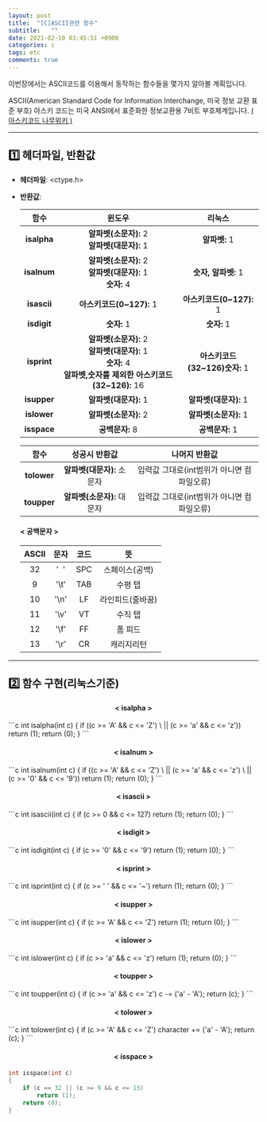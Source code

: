 ```yaml
---
layout: post
title:  "[C]ASCII관련 함수"
subtitle:   ""
date: 2021-02-10 03:45:51 +0900
categories: c
tags: etc
comments: true
---
```


이번장에서는 ASCII코드를 이용해서 동작하는 함수들을 몇가지 알아볼 계획입니다.<br />

ASCII(American Standard Code for Information Interchange, 미국 정보 교환 표준 부호)
아스키 코드는 미국 ANSI에서 표준화한 정보교환용 7비트 부호체계입니다.
[( 아스키코드 나무위키 )](https://namu.wiki/w/%EC%95%84%EC%8A%A4%ED%82%A4%20%EC%BD%94%EB%93%9C)

* * *

<h2>1️⃣ 헤더파일, 반환값</h2>

* **헤더파일**: &lt;ctype.h&gt;

* **반환값**:

    |함수|윈도우|리눅스|
    |:--:|:--:|:--:|
    |**isalpha**|**알파벳(소문자):** 2<br />**알파벳(대문자):** 1|**알파벳:** 1|
    |**isalnum**|**알파벳(소문자):** 2<br />**알파벳(대문자):** 1<br />**숫자:** 4|**숫자, 알파벳:** 1|
    |**isascii**|**아스키코드(0~127):** 1|**아스키코드(0~127):** 1|
    |**isdigit**|**숫자:** 1|**숫자:** 1|
    |**isprint**|**알파벳(소문자):** 2<br />**알파벳(대문자):** 1<br />**숫자:** 4<br />**알파벳,숫자를 제외한 아스키코드(32~126):** 16|**아스키코드(32~126)숫자:** 1|
    |**isupper**|**알파벳(대문자):** 1|**알파벳(대문자):** 1|
    |**islower**|**알파벳(소문자):** 2|**알파벳(소문자):** 1|
    |**isspace**|**공백문자:** 8|**공백문자:** 1|

    |함수|성공시 반환값|나머지 반환값|
    |:--:|:--:|:--:|
    |**tolower**|**알파벳(대문자):** 소문자|입력값 그대로(int범위가 아니면 컴파일오류)|
    |**toupper**|**알파벳(소문자):** 대문자|입력값 그대로(int범위가 아니면 컴파일오류)|

    <h4 align="left">&#60; 공백문자 &#62;</h4>

    |ASCII|문자|코드|뜻|
    |:--:|:--:|:--:|:--:|
    |32|'&nbsp;&nbsp;'|SPC|스페이스(공백)|
    |9|'\t'|TAB|수평 탭|
    |10|'\n'|LF|라인피드(줄바꿈)|
    |11|'\v'|VT|수직 탭|
    |12|'\f'|FF|폼 피드|
    |13|'\r'|CR|캐리지리턴|

* * *
<h2>2️⃣ 함수 구현(리눅스기준)</h2>
<h4 align="middle">&#60; isalpha &#62;</h4>
```c
int isalpha(int c)
{
	if ((c >= 'A' && c <= 'Z') \
		|| (c >= 'a' && c <= 'z'))
		return (1);
	return (0);
}
```
<h4 align="middle">&#60; isalnum &#62;</h4>
```c
int isalnum(int c)
{
	if ((c >= 'A' && c <= 'Z') \
		|| (c >= 'a' && c <= 'z') \
		|| (c >= '0' && c <= '9'))
		return (1);
	return (0);
}
```
<h4 align="middle">&#60; isascii &#62;</h4>
```c
int	isascii(int c)
{
	if (c >= 0 && c <= 127)
		return (1);
	return (0);
}
```
<h4 align="middle">&#60; isdigit &#62;</h4>
```c
int	isdigit(int c)
{
	if (c >= '0' && c <= '9')
		return (1);
	return (0);
}
```
<h4 align="middle">&#60; isprint &#62;</h4>
```c
int isprint(int c)
{
	if (c >= ' ' && c <= '~')
		return (1);
	return (0);
}
```
<h4 align="middle">&#60; isupper &#62;</h4>
```c
int	isupper(int c)
{
	if (c >= 'A' && c <= 'Z')
		return (1);
	return (0);
}
```
<h4 align="middle">&#60; islower &#62;</h4>
```c
int	islower(int c)
{
	if (c >= 'a' && c <= 'z')
		return (1);
	return (0);
}
```
<h4 align="middle">&#60; toupper &#62;</h4>
```c
int toupper(int c)
{
	if (c >= 'a' && c <= 'z')
		c -= ('a' - 'A');
	return (c);
}
```
<h4 align="middle">&#60; tolower &#62;</h4>
```c
int tolower(int c)
{
	if (c >= 'A' && c <= 'Z')
		character += ('a' - 'A');
	return (c);
}
```
<h4 align="middle">&#60; isspace &#62;</h4>

```c
int isspace(int c)
{
    if (c == 32 || (c >= 9 && c <= 13)
        return (1);
    return (0);
}
```
